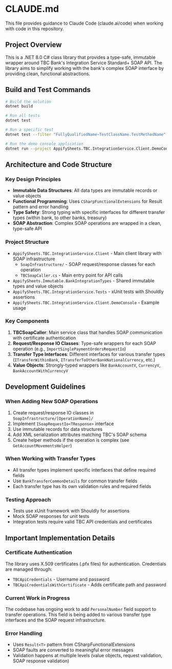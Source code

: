 # CLAUDE.md

This file provides guidance to Claude Code (claude.ai/code) when working with code in this repository.

## Project Overview

This is a .NET 8.0 C# class library that provides a type-safe, immutable wrapper around TBC Bank's Integration Service Standard+ SOAP API. The library aims to simplify working with the bank's complex SOAP interface by providing clean, functional abstractions.

## Build and Test Commands

```bash
# Build the solution
dotnet build

# Run all tests
dotnet test

# Run a specific test
dotnet test --filter "FullyQualifiedName~TestClassName.TestMethodName"

# Run the demo console application
dotnet run --project AppifySheets.TBC.IntegrationService.Client.DemoConsole
```

## Architecture and Code Structure

### Key Design Principles
- **Immutable Data Structures**: All data types are immutable records or value objects
- **Functional Programming**: Uses `CSharpFunctionalExtensions` for Result pattern and error handling
- **Type Safety**: Strong typing with specific interfaces for different transfer types (within bank, to other banks, treasury)
- **SOAP Abstraction**: Complex SOAP operations are wrapped in a clean, type-safe API

### Project Structure
- `AppifySheets.TBC.IntegrationService.Client` - Main client library with SOAP infrastructure
  - `SoapInfrastructure/` - SOAP request/response classes for each operation
  - `TBCSoapCaller.cs` - Main entry point for API calls
- `AppifySheets.Immutable.BankIntegrationTypes` - Shared immutable types and value objects
- `AppifySheets.TBC.IntegrationService.Tests` - xUnit tests with Shouldly assertions
- `AppifySheets.TBC.IntegrationService.Client.DemoConsole` - Example usage

### Key Components
1. **TBCSoapCaller**: Main service class that handles SOAP communication with certificate authentication
2. **Request/Response IO Classes**: Type-safe wrappers for each SOAP operation (e.g., `ImportSinglePaymentOrdersRequestIo`)
3. **Transfer Type Interfaces**: Different interfaces for various transfer types (`ITransferWithinBank`, `ITransferToOtherBankNationalCurrency`, etc.)
4. **Value Objects**: Strongly-typed wrappers like `BankAccountV`, `CurrencyV`, `BankAccountWithCurrencyV`

## Development Guidelines

### When Adding New SOAP Operations
1. Create request/response IO classes in `SoapInfrastructure/[OperationName]/`
2. Implement `ISoapRequestIo<TResponse>` interface
3. Use immutable records for data structures
4. Add XML serialization attributes matching TBC's SOAP schema
5. Create helper methods if the operation is complex (see `GetAccountMovementsHelper`)

### When Working with Transfer Types
- All transfer types implement specific interfaces that define required fields
- Use `BankTransferCommonDetails` for common transfer fields
- Each transfer type has its own validation rules and required fields

### Testing Approach
- Tests use xUnit framework with Shouldly for assertions
- Mock SOAP responses for unit tests
- Integration tests require valid TBC API credentials and certificates

## Important Implementation Details

### Certificate Authentication
The library uses X.509 certificates (.pfx files) for authentication. Credentials are managed through:
- `TBCApiCredentials` - Username and password
- `TBCApiCredentialsWithCertificate` - Adds certificate path and password

### Current Work in Progress
The codebase has ongoing work to add `PersonalNumber` field support to transfer operations. This field is being added to various transfer type interfaces and the SOAP request infrastructure.

### Error Handling
- Uses `Result<T>` pattern from CSharpFunctionalExtensions
- SOAP faults are converted to meaningful error messages
- Validation happens at multiple levels (value objects, request validation, SOAP response validation)